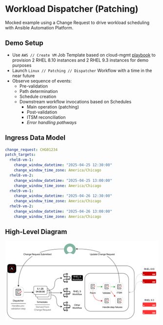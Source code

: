 # Workload Dispatcher (Patching)

Mocked example using a Change Request to drive workload scheduling with Ansible Automation Platform.

## Demo Setup

- Use `AWS // Create VM` Job Template based on cloud-mgmt [playbook](https://github.com/zjleblanc/ansible-cloud-mgmt/blob/master/playbooks/aws/create_vm.yml) to provision 2 RHEL 8.10 instances and 2 RHEL 9.3 instances for demo purposes
- Launch `Linux // Patching // Dispatcher` Workflow with a time in the near future
- Observe sequence of events:
  - Pre-validation
  - Path determination
  - Schedule creation
  - Downstream workflow invocations based on Schedules
    - Main operation (patching)
    - Post-validation
    - ITSM reconciliation
    - _Error handling pathways_

## Ingress Data Model

```yaml
change_request: CHG01234
patch_targets:
  rhel8-vm-1:
    change_window_datetime: "2025-04-25 12:30:00"
    change_window_time_zone: America/Chicago
  rhel8-vm-2:
    change_window_datetime: "2025-04-25 13:00:00"
    change_window_time_zone: America/Chicago
  rhel9-vm-1:
    change_window_datetime: "2025-04-26 12:30:00"
    change_window_time_zone: America/Chicago
  rhel9-vm-2:
    change_window_datetime: "2025-04-26 13:00:00"
    change_window_time_zone: America/Chicago
```

## High-Level Diagram

![Workload Dispatcher Diagram](.attachments/workload_dispatcher.png)